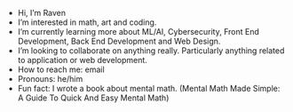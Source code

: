 - Hi, I’m Raven
- I’m interested in math, art and coding.
- I’m currently learning more about ML/AI, Cybersecurity, Front End Development, Back End Development and Web Design.
- I’m looking to collaborate on anything really. Particularly anything related to application or web development.
- How to reach me: email
- Pronouns: he/him
- Fun fact: I wrote a book about mental math. (Mental Math Made Simple: A Guide To Quick And Easy Mental Math)
